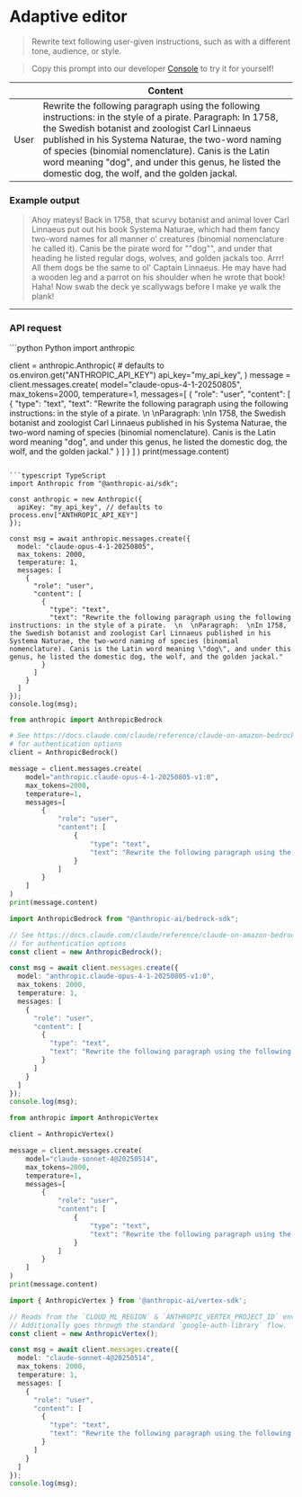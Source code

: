 # Adaptive editor

> Rewrite text following user-given instructions, such as with a different tone, audience, or style.

> Copy this prompt into our developer [Console](https://console.anthropic.com/dashboard) to try it for yourself!

|      | Content                                                                                                                                                                                                                                                                                                                                                                              |
| ---- | ------------------------------------------------------------------------------------------------------------------------------------------------------------------------------------------------------------------------------------------------------------------------------------------------------------------------------------------------------------------------------------ |
| User | Rewrite the following paragraph using the following instructions: in the style of a pirate. Paragraph: In 1758, the Swedish botanist and zoologist Carl Linnaeus published in his Systema Naturae, the two-word naming of species (binomial nomenclature). Canis is the Latin word meaning "dog", and under this genus, he listed the domestic dog, the wolf, and the golden jackal. |

### Example output

> Ahoy mateys! Back in 1758, that scurvy botanist and animal lover Carl Linnaeus put out his book Systema Naturae, which had them fancy two-word names for all manner o' creatures (binomial nomenclature he called it). Canis be the pirate word for ""dog"", and under that heading he listed regular dogs, wolves, and golden jackals too. Arrr! All them dogs be the same to ol' Captain Linnaeus. He may have had a wooden leg and a parrot on his shoulder when he wrote that book! Haha! Now swab the deck ye scallywags before I make ye walk the plank!

***

### API request

<CodeGroup>
  ```python Python
  import anthropic

  client = anthropic.Anthropic(
      # defaults to os.environ.get("ANTHROPIC_API_KEY")
      api_key="my_api_key",
  )
  message = client.messages.create(
      model="claude-opus-4-1-20250805",
      max_tokens=2000,
      temperature=1,
      messages=[
          {
              "role": "user",
              "content": [
                  {
                      "type": "text",
                      "text": "Rewrite the following paragraph using the following instructions: in the style of a pirate.  \n  \nParagraph:  \nIn 1758, the Swedish botanist and zoologist Carl Linnaeus published in his Systema Naturae, the two-word naming of species (binomial nomenclature). Canis is the Latin word meaning \"dog\", and under this genus, he listed the domestic dog, the wolf, and the golden jackal."
                  }
              ]
          }
      ]
  )
  print(message.content)

  ```

  ```typescript TypeScript
  import Anthropic from "@anthropic-ai/sdk";

  const anthropic = new Anthropic({
    apiKey: "my_api_key", // defaults to process.env["ANTHROPIC_API_KEY"]
  });

  const msg = await anthropic.messages.create({
    model: "claude-opus-4-1-20250805",
    max_tokens: 2000,
    temperature: 1,
    messages: [
      {
        "role": "user",
        "content": [
          {
            "type": "text",
            "text": "Rewrite the following paragraph using the following instructions: in the style of a pirate.  \n  \nParagraph:  \nIn 1758, the Swedish botanist and zoologist Carl Linnaeus published in his Systema Naturae, the two-word naming of species (binomial nomenclature). Canis is the Latin word meaning \"dog\", and under this genus, he listed the domestic dog, the wolf, and the golden jackal."
          }
        ]
      }
    ]
  });
  console.log(msg);

  ```

  ```python AWS Bedrock Python
  from anthropic import AnthropicBedrock

  # See https://docs.claude.com/claude/reference/claude-on-amazon-bedrock
  # for authentication options
  client = AnthropicBedrock()

  message = client.messages.create(
      model="anthropic.claude-opus-4-1-20250805-v1:0",
      max_tokens=2000,
      temperature=1,
      messages=[
          {
              "role": "user",
              "content": [
                  {
                      "type": "text",
                      "text": "Rewrite the following paragraph using the following instructions: in the style of a pirate.  \n  \nParagraph:  \nIn 1758, the Swedish botanist and zoologist Carl Linnaeus published in his Systema Naturae, the two-word naming of species (binomial nomenclature). Canis is the Latin word meaning \"dog\", and under this genus, he listed the domestic dog, the wolf, and the golden jackal."
                  }
              ]
          }
      ]
  )
  print(message.content)

  ```

  ```typescript AWS Bedrock TypeScript
  import AnthropicBedrock from "@anthropic-ai/bedrock-sdk";

  // See https://docs.claude.com/claude/reference/claude-on-amazon-bedrock
  // for authentication options
  const client = new AnthropicBedrock();

  const msg = await client.messages.create({
    model: "anthropic.claude-opus-4-1-20250805-v1:0",
    max_tokens: 2000,
    temperature: 1,
    messages: [
      {
        "role": "user",
        "content": [
          {
            "type": "text",
            "text": "Rewrite the following paragraph using the following instructions: in the style of a pirate.  \n  \nParagraph:  \nIn 1758, the Swedish botanist and zoologist Carl Linnaeus published in his Systema Naturae, the two-word naming of species (binomial nomenclature). Canis is the Latin word meaning \"dog\", and under this genus, he listed the domestic dog, the wolf, and the golden jackal."
          }
        ]
      }
    ]
  });
  console.log(msg);

  ```

  ```python Vertex AI Python
  from anthropic import AnthropicVertex

  client = AnthropicVertex()

  message = client.messages.create(
      model="claude-sonnet-4@20250514",
      max_tokens=2000,
      temperature=1,
      messages=[
          {
              "role": "user",
              "content": [
                  {
                      "type": "text",
                      "text": "Rewrite the following paragraph using the following instructions: in the style of a pirate.  \n  \nParagraph:  \nIn 1758, the Swedish botanist and zoologist Carl Linnaeus published in his Systema Naturae, the two-word naming of species (binomial nomenclature). Canis is the Latin word meaning \"dog\", and under this genus, he listed the domestic dog, the wolf, and the golden jackal."
                  }
              ]
          }
      ]
  )
  print(message.content)

  ```

  ```typescript Vertex AI TypeScript
  import { AnthropicVertex } from '@anthropic-ai/vertex-sdk';

  // Reads from the `CLOUD_ML_REGION` & `ANTHROPIC_VERTEX_PROJECT_ID` environment variables.
  // Additionally goes through the standard `google-auth-library` flow.
  const client = new AnthropicVertex();

  const msg = await client.messages.create({
    model: "claude-sonnet-4@20250514",
    max_tokens: 2000,
    temperature: 1,
    messages: [
      {
        "role": "user",
        "content": [
          {
            "type": "text",
            "text": "Rewrite the following paragraph using the following instructions: in the style of a pirate.  \n  \nParagraph:  \nIn 1758, the Swedish botanist and zoologist Carl Linnaeus published in his Systema Naturae, the two-word naming of species (binomial nomenclature). Canis is the Latin word meaning \"dog\", and under this genus, he listed the domestic dog, the wolf, and the golden jackal."
          }
        ]
      }
    ]
  });
  console.log(msg);

  ```
</CodeGroup>
